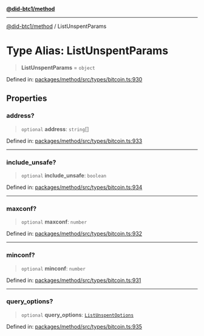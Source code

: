 [**@did-btc1/method**](../README.md)

***

[@did-btc1/method](../globals.md) / ListUnspentParams

# Type Alias: ListUnspentParams

> **ListUnspentParams** = `object`

Defined in: [packages/method/src/types/bitcoin.ts:930](https://github.com/dcdpr/did-btc1-js/blob/751aedd75738c26882a2149e644ae32b9e424707/packages/method/src/types/bitcoin.ts#L930)

## Properties

### address?

> `optional` **address**: `string`[]

Defined in: [packages/method/src/types/bitcoin.ts:933](https://github.com/dcdpr/did-btc1-js/blob/751aedd75738c26882a2149e644ae32b9e424707/packages/method/src/types/bitcoin.ts#L933)

***

### include\_unsafe?

> `optional` **include\_unsafe**: `boolean`

Defined in: [packages/method/src/types/bitcoin.ts:934](https://github.com/dcdpr/did-btc1-js/blob/751aedd75738c26882a2149e644ae32b9e424707/packages/method/src/types/bitcoin.ts#L934)

***

### maxconf?

> `optional` **maxconf**: `number`

Defined in: [packages/method/src/types/bitcoin.ts:932](https://github.com/dcdpr/did-btc1-js/blob/751aedd75738c26882a2149e644ae32b9e424707/packages/method/src/types/bitcoin.ts#L932)

***

### minconf?

> `optional` **minconf**: `number`

Defined in: [packages/method/src/types/bitcoin.ts:931](https://github.com/dcdpr/did-btc1-js/blob/751aedd75738c26882a2149e644ae32b9e424707/packages/method/src/types/bitcoin.ts#L931)

***

### query\_options?

> `optional` **query\_options**: [`ListUnspentOptions`](ListUnspentOptions.md)

Defined in: [packages/method/src/types/bitcoin.ts:935](https://github.com/dcdpr/did-btc1-js/blob/751aedd75738c26882a2149e644ae32b9e424707/packages/method/src/types/bitcoin.ts#L935)

